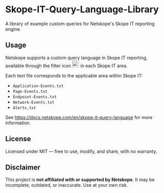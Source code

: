 # Skope-IT-Query-Language-Library
A library of example custom queries for Netskope's Skope IT reporting engine.

## Usage
Netskope supports a custom query language in Skope IT reporting, available through the filter icon <img width="22" height="22" alt="Filter icon" src="https://github.com/user-attachments/assets/3a1cf835-19ff-4e9e-8718-c81be26db723" /> in each Skope IT area.

Each text file corresponds to the applicable area within Skope IT:
- `Application-Events.txt`
- `Page-Events.txt`
- `Endpoint-Events.txt`
- `Network-Events.txt`
- `Alerts.txt` 

See https://docs.netskope.com/en/skope-it-query-language for more information.

## License
Licensed under MIT — free to use, modify, and share, with no warranty.

## Disclaimer
This project is **not affiliated with or supported by Netskope**. It may be incomplete, outdated, or inaccurate. Use at your own risk.

